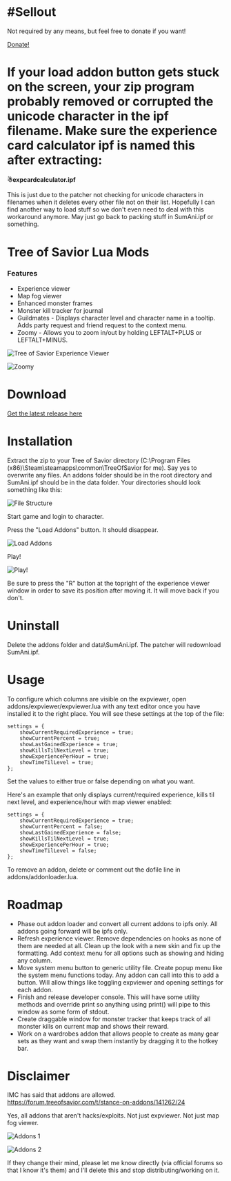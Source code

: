 # \#Sellout

Not required by any means, but feel free to donate if you want!

[Donate!](https://www.paypal.com/cgi-bin/webscr?cmd=_s-xclick&hosted_button_id=6JBF88ZAUCD34)

# If your load addon button gets stuck on the screen, your zip program probably removed or corrupted the unicode character in the ipf filename. Make sure the experience card calculator ipf is named this after extracting:

#### ☃expcardcalculator.ipf

This is just due to the patcher not checking for unicode characters in filenames when it deletes every other file not on their list. Hopefully I can find another way to load stuff so we don't even need to deal with this workaround anymore. May just go back to packing stuff in SumAni.ipf or something.

# Tree of Savior Lua Mods

### Features

* Experience viewer
* Map fog viewer
* Enhanced monster frames
* Monster kill tracker for journal
* Guildmates - Displays character level and character name in a tooltip. Adds party request and friend request to the context menu.
* Zoomy - Allows you to zoom in/out by holding LEFTALT+PLUS or LEFTALT+MINUS.

![Tree of Savior Experience Viewer](http://i.imgur.com/z8xXMvA.jpg)

![Zoomy](http://i.imgur.com/brIjyQ4.jpg)

# Download

[Get the latest release here](https://github.com/Excrulon/Tree-of-Savior-Lua-Mods/releases)

# Installation

 Extract the zip to your Tree of Savior directory (C:\Program Files (x86)\Steam\steamapps\common\TreeOfSavior for me). Say yes to overwrite any files. An addons folder should be in the root directory and SumAni.ipf should be in the data folder. Your directories should look something like this:

![File Structure](http://i.imgur.com/wme1kOc.png)

Start game and login to character.

Press the "Load Addons" button. It should disappear.

![Load Addons](http://i.imgur.com/8ujqiMq.jpg)

Play!
 
![Play!](http://i.imgur.com/z8xXMvA.jpg)

Be sure to press the "R" button at the topright of the experience viewer window in order to save its position after moving it. It will move back if you don't.

# Uninstall

Delete the addons folder and data\SumAni.ipf. The patcher will redownload SumAni.ipf.

# Usage

To configure which columns are visible on the expviewer, open addons/expviewer/expviewer.lua with any text editor once you have installed it to the right place. You will see these settings at the top of the file:

```
settings = {
	showCurrentRequiredExperience = true;
	showCurrentPercent = true;
	showLastGainedExperience = true;
	showKillsTilNextLevel = true;
	showExperiencePerHour = true;
	showTimeTilLevel = true;
};
```

Set the values to either true or false depending on what you want.

Here's an example that only displays current/required experience, kills til next level, and experience/hour with map viewer enabled:

```
settings = {
	showCurrentRequiredExperience = true;
	showCurrentPercent = false;
	showLastGainedExperience = false;
	showKillsTilNextLevel = true;
	showExperiencePerHour = true;
	showTimeTilLevel = false;
};
```

To remove an addon, delete or comment out the dofile line in addons/addonloader.lua.

# Roadmap

* Phase out addon loader and convert all current addons to ipfs only. All addons going forward will be ipfs only.
* Refresh experience viewer. Remove dependencies on hooks as none of them are needed at all. Clean up the look with a new skin and fix up the formatting. Add context menu for all options such as showing and hiding any column.
* Move system menu button to generic utility file. Create popup menu like the system menu functions today. Any addon can call into this to add a button. Will allow things like toggling expviewer and opening settings for each addon.
* Finish and release developer console. This will have some utility methods and override print so anything using print() will pipe to this window as some form of stdout.
* Create draggable window for monster tracker that keeps track of all monster kills on current map and shows their reward.
* Work on a wardrobes addon that allows people to create as many gear sets as they want and swap them instantly by dragging it to the hotkey bar.

# Disclaimer

IMC has said that addons are allowed. https://forum.treeofsavior.com/t/stance-on-addons/141262/24

Yes, all addons that aren't hacks/exploits. Not just expviewer. Not just map fog viewer.

![Addons 1](http://i.imgur.com/oJ4B99B.png)

![Addons 2](http://i.imgur.com/rxLmSoa.png)

If they change their mind, please let me know directly (via official forums so that I know it's them) and I'll delete this and stop distributing/working on it.
